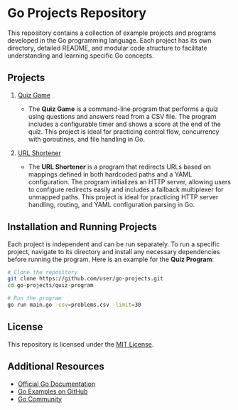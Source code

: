 # Go Projects Repository

This repository contains a collection of example projects and programs developed in the Go programming language. Each project has its own directory, detailed README, and modular code structure to facilitate understanding and learning specific Go concepts.

## Projects

1. [Quiz Game](#quiz-game)
   - The **Quiz Game** is a command-line program that performs a quiz using questions and answers read from a CSV file. The program includes a configurable timer and shows a score at the end of the quiz. This project is ideal for practicing control flow, concurrency with goroutines, and file handling in Go.


2. [URL Shortener](#url-shortener)
   - The **URL Shortener** is a program that redirects URLs based on mappings defined in both hardcoded paths and a YAML configuration. The program initializes an HTTP server, allowing users to configure redirects easily and includes a fallback multiplexer for unmapped paths. This project is ideal for practicing HTTP server handling, routing, and YAML configuration parsing in Go.

## Installation and Running Projects

Each project is independent and can be run separately. To run a specific project, navigate to its directory and install any necessary dependencies before running the program. Here is an example for the **Quiz Program**:

```bash
# Clone the repository
git clone https://github.com/user/go-projects.git
cd go-projects/quiz-program

# Run the program
go run main.go -csv=problems.csv -limit=30
```

## License

This repository is licensed under the [MIT License](./LICENSE).

## Additional Resources

- [Official Go Documentation](https://golang.org/doc/)
- [Go Examples on GitHub](https://github.com/topics/go)
- [Go Community](https://golang.org/help/)
